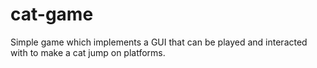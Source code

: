 # cat-game
Simple game which implements a GUI that can be played and interacted with to make a cat jump on platforms.
